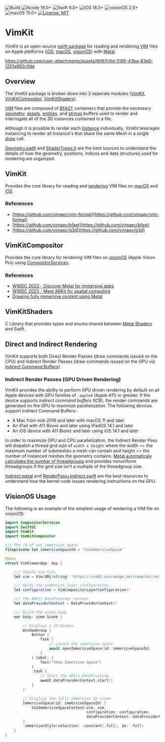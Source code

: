 ![Build](https://github.com/codefiesta/VimKit/actions/workflows/swift.yml/badge.svg)
![Xcode 16.0+](https://img.shields.io/badge/Xcode-16.0%2B-gold.svg)
![Swift 6.0+](https://img.shields.io/badge/Swift-6.0%2B-tomato.svg)
![iOS 18.0+](https://img.shields.io/badge/iOS-18.0%2B-crimson.svg)
![visionOS 2.0+](https://img.shields.io/badge/visionOS-2.0%2B-magenta.svg)
![macOS 15.0+](https://img.shields.io/badge/macOS-15.0%2B-skyblue.svg)
[![License: MIT](https://img.shields.io/badge/License-MIT-indigo.svg)](https://opensource.org/licenses/MIT)

# VimKit
VimKit is an open-source [swift package](https://developer.apple.com/documentation/xcode/swift-packages) for reading and rendering [VIM](https://www.vimaec.com/) files on Apple platforms ([iOS](https://developer.apple.com/ios/), [macOS](https://developer.apple.com/macos/), [visionOS](https://developer.apple.com/visionos/)) with [Metal](https://developer.apple.com/metal/).

https://github.com/user-attachments/assets/fbf67c6d-5195-43ba-83e6-1201a992c0de


## Overview
The VimKit package is broken down into 3 seperate modules ([VimKit](#vimkit-1), [VimKitCompositor](#vimkitcompositor), [VimKitShaders](#vimkitshaders)). 

[VIM](https://github.com/vimaec/vim) files are composed of [BFAST](https://github.com/vimaec/bfast) containers that provide the necessary [geometry](https://github.com/vimaec/vim#geometry-buffer), [assets](https://github.com/vimaec/vim/#assets-buffer), [entities](https://github.com/vimaec/vim#entities-buffer), and [strings](https://github.com/vimaec/vim#strings-buffer) buffers used to render and interrogate all of the 3D instances contained in a file. 

Although it is possible to render each [Instance](https://github.com/codefiesta/VimKit/blob/main/Sources/VimKitShaders/include/ShaderTypes.h#L104) individually, VimKit leverages instancing to render all Instance's that share the same Mesh in a single [draw](https://github.com/codefiesta/VimKit/blob/main/Sources/VimKit/Renderer/Renderer%2BDrawing.swift) call.

[Geometry.swift](https://github.com/codefiesta/VimKit/blob/main/Sources/VimKit/Geometry.swift) and [ShaderTypes.h](https://github.com/codefiesta/VimKit/blob/main/Sources/VimKitShaders/include/ShaderTypes.h) are the best sources to understand the details of how the geometry, positions, indices and data structures used for rendering are organized.

## VimKit
Provides the core library for reading and [rendering](https://github.com/codefiesta/VimKit/blob/main/Sources/VimKit/Renderer/VimRenderer.swift) VIM files on [macOS](https://developer.apple.com/macos/) and [iOS](https://developer.apple.com/ios/).

### References
*  [https://github.com/vimaec/vim-format](https://github.com/vimaec/vim-format)
*  [https://github.com/vimaec/bfast](https://github.com/vimaec/bfast)
*  [https://github.com/vimaec/g3d](https://github.com/vimaec/g3d)


## VimKitCompositor
Provides the core library for rendering VIM files on [visionOS](https://developer.apple.com/visionos/) (Apple Vision Pro) using [CompositorServices](https://developer.apple.com/documentation/compositorservices).

### References
*  [WWDC 2023 - Discover Metal for immersive apps](https://developer.apple.com/videos/play/wwdc2023/10089/)
*  [WWDC 2023 - Meet ARKit for spatial computing](https://developer.apple.com/videos/play/wwdc2023/10082)
*  [Drawing fully immersive content using Metal](https://developer.apple.com/documentation/compositorservices/drawing_fully_immersive_content_using_metal)

## VimKitShaders
C Library that provides types and enums shared between [Metal Shaders](https://developer.apple.com/metal/Metal-Shading-Language-Specification.pdf) and Swift.

## Direct and Indirect Rendering
VimKit supports both Direct Render Passes (draw commands issued on the CPU) and Indirect Render Passes (draw commands issued on the GPU via [Indirect Command Buffers](https://developer.apple.com/documentation/metal/indirect_command_encoding/encoding_indirect_command_buffers_on_the_gpu)).

### Indirect Render Passes (GPU Driven Rendering)
VimKit provides the ability to perform GPU driven rendering by default on all Apple devices with GPU families of `.apple4` (Apple A11) or greater. If the device supports  *indirect command buffers* (ICB), the render commands are generated on the GPU to maximize parallelization. The following devices support Indirect Command Buffers:

- A Mac from mid-2016 and later with macOS 11 and later
- An iPad with A11 Bionic and later using iPadOS 14.1 and later
- An iOS device with A11 Bionic and later using iOS 14.1 and later

In order to maximize GPU and CPU parallelization, the Indirect Render Pass will dispatch a thread grid size of `width x height` where the width == the maximum number of submeshes a mesh can contain and height == the number of instanced meshes the geometry contains. [Metal automaticaly calculates the number of threadgroups](https://developer.apple.com/documentation/metal/compute_passes/calculating_threadgroup_and_grid_sizes) and provides nonuniform threadgroups if the grid size isn’t a multiple of the threadgroup size.

[Indirect.metal](https://github.com/codefiesta/VimKit/blob/main/Sources/VimKitShaders/Resources/Indirect.metal#L265) and [RenderPass+Indirect.swift](https://github.com/codefiesta/VimKit/blob/main/Sources/VimKit/Renderer/RenderPass%2BIndirect.swift) are the best resources to understand how the kernel code issues rendering instructions on the GPU.

## VisionOS Usage
The following is an example of the simplest usage of rendering a VIM file on visionOS:

```swift
import CompositorServices
import SwiftUI
import VimKit
import VimKitCompositor

/// The id of our immersive space
fileprivate let immersiveSpaceId = "VimImmersiveSpace"

@main
struct VimViewerApp: App {

    /// Sample Vim File
    let vim = Vim(URL(string: "https://vim02.azureedge.net/samples/residence.v1.2.75.vim")!)

    /// Holds the composite layer configuration
    let configuration = VimCompositorLayerConfiguration()

    /// The ARKit DataProvider context
    let dataProviderContext = DataProviderContext()

    /// Build the scene body
    var body: some Scene {

        // Displays a 2D Window
        WindowGroup {
            Button {
                Task {
                    // Launch the immersive space
                    await openImmersiveSpace(id: immersiveSpaceId)
                }
            } label: {
                Text("Show Immersive Space")
            }
            .task {
                // Start the ARKit HandTracking
                await dataProviderContext.start()
            }
        }

        // Displays the fully immersive 3D scene
        ImmersiveSpace(id: immersiveSpaceId) {
            VimImmersiveSpaceContent(vim: vim,
                                     configuration: configuration,
                                     dataProviderContext: dataProviderContext)
        }
        .immersionStyle(selection: .constant(.full), in: .full)
    }
} 
```


